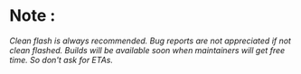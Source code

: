 # Note : 

_Clean flash is always recommended. Bug reports are not appreciated  if not clean flashed.
Builds will be available soon when maintainers will get free time. So don't ask for ETAs._
